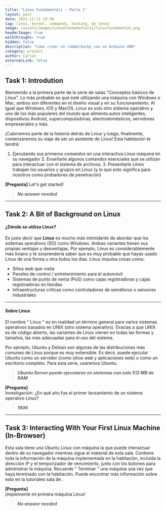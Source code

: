 ```yaml
---
title: "Linux Fundamentals - Parte 1"
layout: post
date: 2021-11-11 19:38
tag: linux, kernel, commands, hacking, Se tensó
image: /assets/images/LinuxFundamentals1/linuxfundamental.png
headerImage: true
walkthroughs: true
hidden: false
description: "Como crear un rubberducky con un Arduino UNO"
category: project
author: Carlos
externalLink: false
---
```

## Task 1: Introdution
Bienvenido a la primera parte de la serie de salas "Conceptos básicos de Linux". Lo más probable es que esté utilizando una máquina con Windows o Mac, ambos son diferentes en el diseño visual y en su funcionamiento. Al igual que Windows, iOS y MacOS, Linux es solo otro sistema operativo y uno de los más populares del mundo que alimenta autos inteligentes, dispositivos Android, supercomputadoras, electrodomésticos, servidores empresariales y más.

¡Cubriremos parte de la historia detrás de Linux y luego, finalmente, comenzaremos su viaje de ser un asistente de Linux! Esta habitación te tendrá:

   1. Ejecutando sus primeros comandos en una interactiva Linux máquina en su navegador
    2. Enseñarle algunos comandos esenciales que se utilizan para interactuar con el sistema de archivos.
    3. Presentarle cómo trabajan los usuarios y grupos en Linux (y lo que esto significa para nosotros como probadores de penetración)

**[Pregunta]**
Let's get started!
> ***No answer needed***

---

## Task 2: A Bit of Background on Linux 
#### ¿Dónde se utiliza Linux?

Es justo decir que **Linux** es mucho más intimidante de abordar que los sistemas operativos (SO) como Windows. Ambas variantes tienen sus propias ventajas y desventajas. Por ejemplo, Linux es considerablemente más liviano y te sorprendería saber que es muy probable que hayas usado Linux de una forma u otra todos los días. Linux impulsa cosas como:

* Sitios web que visita
* Paneles de control / entretenimiento para el automóvil
* Sistemas de punto de venta (PoS) como cajas registradoras y cajas registradoras en tiendas
* Infraestructuras críticas como controladores de semáforos o sensores industriales

---

#### Sobre Linux

El nombre " Linux " es en realidad un término general para varios sistemas operativos basados en UNIX (otro sistema operativo). Gracias a que UNIX es de código abierto, las variantes de Linux vienen en todas las formas y tamaños, las más adecuadas para el uso del sistema.

Por ejemplo, Ubuntu y Debian son algunas de las distribuciones más comunes de Linux porque es muy extensible. Es decir, puede ejecutar Ubuntu como un servidor (como sitios web y aplicaciones web) o como un escritorio completo. Para esta serie, usaremos Ubuntu. 
> ***Ubuntu Server puede ejecutarse en sistemas con solo 512 MB de RAM***

**[Pregunta]**<br>
 Investigación: ¿En qué año fue el primer lanzamiento de un sistema operativo Linux?

> ***1906***
---

## Task 3: Interacting With Your First Linux Machine (In-Browser)
Esta sala tiene una Ubuntu Linux con máquina la que puede interactuar dentro de su navegador mientras sigue el material de esta sala. 
Contiene toda la información de la máquina implementada en la habitación, incluida la dirección IP y el temporizador de vencimiento, junto con los botones para administrar la máquina. Recuerde " Terminar " una máquina una vez que haya terminado con la habitación. Puede encontrar más información sobre esto en la tutoriales sala de . 

**[Pregunta]**<br>
 ¡Implementé mi primera máquina Linux!
> ***No answer needed***

